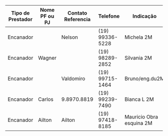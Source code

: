 | Tipo de Prestador | Nome PF ou PJ | Contato Referencia | Telefone        | Indicação                | Observ. |
| ----------------- | ------------- | ------------------ | --------------- | ------------------------ | ------- |
| Encanador         |               | Nelson             | (19) 99336-5228 | Michela 2M               |         |
| Encanador         | Wagner        |                    | (19) 98289-2852 | Silvania 2M              |         |
| Encanador         |               | Valdomiro          | (19) 99715-1464 | Bruno/eng.du2M           | bom     |
| Encanador         | Carlos        | 9.8970.8819        | (19) 99239-7490 | Bianca L 2M              |         |
| Encanador         | Ailton        | Ailton             | (19) 97418-8185 | Mauricio Obra esquina 2M |         |